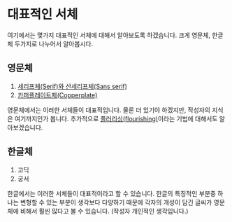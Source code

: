 # 대표적인 서체

여기에서는 몇가지 대표적인 서체에 대해서 알아보도록 하겠습니다. 크게 영문체, 한글체 두가지로 나누어서 알아봅시다.

## 영문체

1. [세리프체(Serif)와 산세리프체(Sans serif)](Serif_San-Serif.md "Serif & San-Serif")
2. [카퍼플레이트체(Copperplate)](Copperplate.md "Copperplate")

영문체에서는 이러한 서체들이 대표적입니다. 물론 더 있기야 하겠지만, 작성자의 지식은 여기까지인가 봅니다. 추가적으로 [플러리싱(flourishing)](Flourishing.md "Flourishing")이라는 기법에 대해서도 알아보겠습니다.

## 한글체
1. 고딕
2. 궁서

한글에서는 이러한 서체들이 대표적이라고 할 수 있습니다. 한글의 특징적인 부분중 하나는 변형할 수 있는 부분이 생각보다 다양하기 때문에 각자의 개성이 담긴 글씨가 영문체에 비해서 훨씬 많다고 볼 수 있습니다. (작성자 개인적인 생각입니다.)